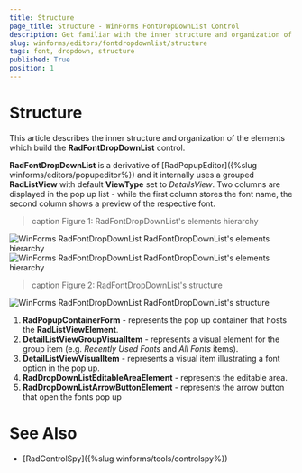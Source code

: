 ```yaml
---
title: Structure
page_title: Structure - WinForms FontDropDownList Control
description: Get familiar with the inner structure and organization of the elements which build the WinForms FontDropDownList control. 
slug: winforms/editors/fontdropdownlist/structure
tags: font, dropdown, structure
published: True
position: 1
---
```


# Structure

This article describes the inner structure and organization of the elements which build the **RadFontDropDownList** control. 

**RadFontDropDownList** is a derivative of [RadPopupEditor]({%slug winforms/editors/popupeditor%}) and it internally uses a grouped **RadListView** with default **ViewType** set to *DetailsView*. Two columns are displayed in the pop up list - while the first column stores the font name, the second column shows a preview of the respective font.
        
>caption Figure 1: RadFontDropDownList's elements hierarchy

![WinForms RadFontDropDownList RadFontDropDownList's elements hierarchy](images/editors-fontdropdownlist-structure001.png)![WinForms RadFontDropDownList RadFontDropDownList's elements hierarchy](images/editors-fontdropdownlist-structure003.png)

>caption Figure 2: RadFontDropDownList's structure

![WinForms RadFontDropDownList RadFontDropDownList's structure](images/editors-fontdropdownlist-structure002.png)

1. **RadPopupContainerForm** - represents the pop up container that hosts the **RadListViewElement**.
2. **DetailListViewGroupVisualItem** - represents a visual element for the group item (e.g. *Recently Used Fonts* and *All Fonts* items).  
3. **DetailListViewVisualItem** - represents a visual item illustrating a font option in the pop up.
4. **RadDropDownListEditableAreaElement** - represents the editable area.
5. **RadDropDownListArrowButtonElement** - represents the arrow button that open the fonts pop up 


# See Also

* [RadControlSpy]({%slug winforms/tools/controlspy%})
            
